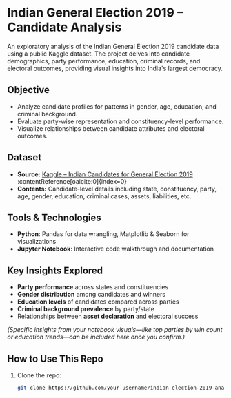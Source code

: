 #  Indian General Election 2019 – Candidate Analysis

An exploratory analysis of the Indian General Election 2019 candidate data using a public Kaggle dataset. The project delves into candidate demographics, party performance, education, criminal records, and electoral outcomes, providing visual insights into India's largest democracy.

##  Objective
- Analyze candidate profiles for patterns in gender, age, education, and criminal background.
- Evaluate party-wise representation and constituency-level performance.
- Visualize relationships between candidate attributes and electoral outcomes.

##  Dataset
- **Source:** [Kaggle – Indian Candidates for General Election 2019](https://www.kaggle.com/datasets/prakrutchauhan/indian-candidates-for-general-election-2019) :contentReference[oaicite:0]{index=0}
- **Contents:** Candidate-level details including state, constituency, party, age, gender, education, criminal cases, assets, liabilities, etc.

##  Tools & Technologies
- **Python**: Pandas for data wrangling, Matplotlib & Seaborn for visualizations
- **Jupyter Notebook**: Interactive code walkthrough and documentation

##  Key Insights Explored
- **Party performance** across states and constituencies
- **Gender distribution** among candidates and winners
- **Education levels** of candidates compared across parties
- **Criminal background prevalence** by party/state
- Relationships between **asset declaration** and electoral success

*(Specific insights from your notebook visuals—like top parties by win count or education trends—can be included here once you confirm.)*

##  How to Use This Repo
1. Clone the repo:
   ```bash
   git clone https://github.com/your-username/indian-election-2019-analysis.git
